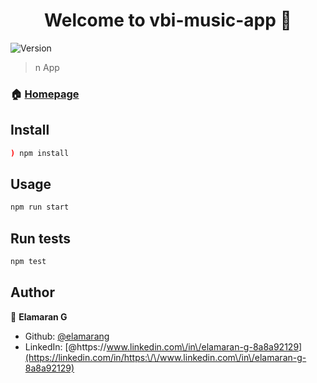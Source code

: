 <h1 align="center">Welcome to vbi-music-app 👋</h1>
<p>
  <img alt="Version" src="https://img.shields.io/badge/version-0.1.0-blue.svg?cacheSeconds=2592000" />
</p>

> n App

### 🏠 [Homepage](https://vbi-music-app.netlify.app/)

## Install

```sh
) npm install
```

## Usage

```sh
npm run start
```

## Run tests

```sh
npm test
```

## Author

👤 **Elamaran G**

* Github: [@elamarang](https://github.com/elamarang)
* LinkedIn: [@https:\/\/www.linkedin.com\/in\/elamaran-g-8a8a92129](https://linkedin.com/in/https:\/\/www.linkedin.com\/in\/elamaran-g-8a8a92129)